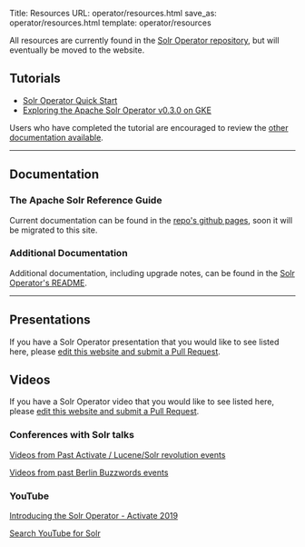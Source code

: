 Title: Resources
URL: operator/resources.html
save_as: operator/resources.html
template: operator/resources

All resources are currently found in the [Solr Operator repository](https://github.com/apache/solr-operator), but will eventually be moved to the website.

## Tutorials ##

* [Solr Operator Quick Start](https://apache.github.io/solr-operator/docs/local_tutorial)
* [Exploring the Apache Solr Operator v0.3.0 on GKE]({filename}/pages/operator/articles/explore-v030-gke.md)

Users who have completed the tutorial are encouraged to review the [other documentation available](#documentation).

***

## Documentation ##

<h3 class="offset" id="the-apache-solr-reference-guide">The Apache Solr Reference Guide</h3>

Current documentation can be found in the [repo's github pages](https://apache.github.io/solr-operator/docs), soon it will be migrated to this site.

<h3 class="offset" id="additional-documentation">Additional Documentation</h3>

Additional documentation, including upgrade notes, can be found in the [Solr Operator's README](https://github.com/apache/solr-operator#solr-operator).

***

## Presentations ##

If you have a Solr Operator presentation that you would like to see listed here, please [edit this website and submit a Pull Request](/editing-website.html).

## Videos ##

If you have a Solr Operator video that you would like to see listed here, please [edit this website and submit a Pull Request](/editing-website.html).

<!-- TODO: WOULD BE NICE TO HAVE A SLIDER OR RANDOMLY PICKED VIDEO HERE -->

<h3 class="offset" id="youtube">Conferences with Solr talks</h3>

[Videos from Past Activate / Lucene/Solr revolution events](https://www.activate-conf.com/more-events)

[Videos from past Berlin Buzzwords events](https://www.youtube.com/c/PlainSchwarzUG/playlists?view=50&sort=dd&shelf_id=1)

<h3 class="offset" id="youtube">YouTube</h3>

[Introducing the Solr Operator - Activate 2019](https://www.youtube.com/watch?v=MD6NXTrA3xo&t=719s)

[Search YouTube for Solr](https://www.youtube.com/results?search_query=solr+operator)

